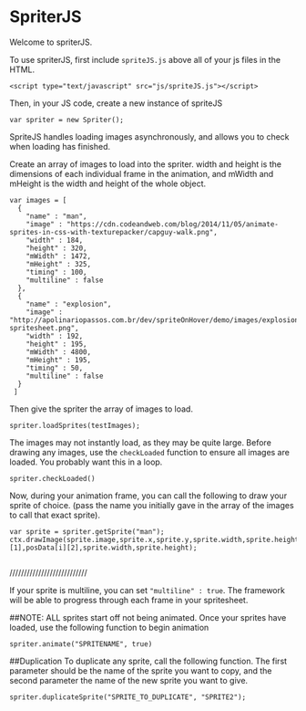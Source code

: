 # SpriterJS

Welcome to spriterJS.

To use spriterJS, first include `spriteJS.js` above all of your js files in the HTML.

`<script type="text/javascript" src="js/spriteJS.js"></script>`

Then, in your JS code, create a new instance of spriteJS

`var spriter = new Spriter();`

SpriteJS handles loading images asynchronously, and allows you to check when loading has finished.

Create an array of images to load into the spriter. width and height is the dimensions of each individual frame in the animation, and mWidth and mHeight is the width and height of the whole object.

```
var images = [
  {
    "name" : "man",
    "image" : "https://cdn.codeandweb.com/blog/2014/11/05/animate-sprites-in-css-with-texturepacker/capguy-walk.png",
    "width" : 184,
    "height" : 320,
    "mWidth" : 1472,
    "mHeight" : 325,
    "timing" : 100,
    "multiline" : false
  },
  {
    "name" : "explosion",
    "image" : "http://apolinariopassos.com.br/dev/spriteOnHover/demo/images/explosion-spritesheet.png",
    "width" : 192,
    "height" : 195,
    "mWidth" : 4800,
    "mHeight" : 195,
    "timing" : 50,
    "multiline" : false
  }
 ]
```

Then give the spriter the array of images to load.

`spriter.loadSprites(testImages);`

The images may not instantly load, as they may be quite large. Before drawing any images, use the `checkLoaded` function to ensure all images are loaded. You probably want this in a loop.

`spriter.checkLoaded()`

Now, during your animation frame, you can call the following to draw your sprite of choice. (pass the name you initially gave in the array of the images to call that exact sprite).

```
var sprite = spriter.getSprite("man");
ctx.drawImage(sprite.image,sprite.x,sprite.y,sprite.width,sprite.height,posData[i][1],posData[i][2],sprite.width,sprite.height);
    
```

///////////////////////////

If your sprite is multiline, you can set `"multiline" : true`. The framework will be able to progress through each frame in your spritesheet.

##NOTE: ALL sprites start off not being animated. Once your sprites have loaded, use the following function to begin animation

`spriter.animate("SPRITENAME", true)`

##Duplication
To duplicate any sprite, call the following function. The first parameter should be the name of the sprite you want to copy, and the second parameter the name of the new sprite you want to give.

`spriter.duplicateSprite("SPRITE_TO_DUPLICATE", "SPRITE2");`


